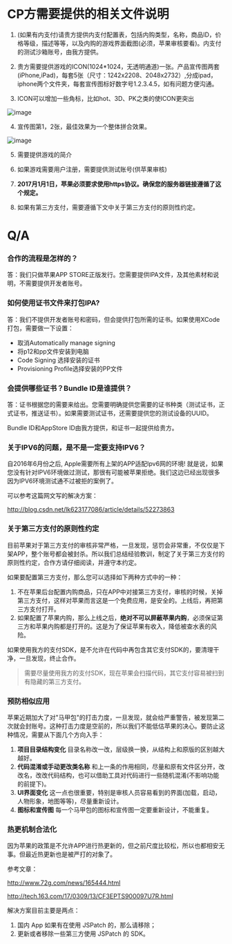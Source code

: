 # CP方需要提供的相关文件说明

1. (如果有内支付)请贵方提供内支付配置表，包括内购类型，名称，商品ID，价格等级，描述等等，以及内购的游戏界面截图(必须，苹果审核要看)。内支付的测试沙箱账号，由我方提供。

2. 贵方需要提供游戏的ICON(1024*1024，无透明通道)一张。产品宣传图两套(iPhone,iPad)，每套5张（尺寸：1242x2208、2048x2732）,分成ipad，iphone两个文件夹，每套宣传图标好数字号1.2.3.4.5，如有问题方便沟通。

3. ICON可以增加一些角标，比如hot、3D、PK之类的使ICON更突出

 ![image](http://tools.asostar.com/assets/img/Picture1.png)

4. 宣传图第1，2张，最佳效果为一个整体拼合效果。

 ![image](http://tools.asostar.com/assets/img/Picture2.png)

5. 需要提供游戏的简介

6. 如果游戏需要用户注册，需要提供测试账号(供苹果审核)

7. **2017月1月1日，苹果必须要求使用https协议。确保您的服务器链接遵循了这个规定。**

8. 如果有第三方支付，需要遵循下文中关于第三方支付的原则性约定。


# Q/A

### 合作的流程是怎样的？

答：我们只做苹果APP STORE正版发行。您需要提供IPA文件，及其他素材和说明，不需要提供开发者账号。

### 如何使用证书文件来打包IPA?

答：我们不提供开发者账号和密码，但会提供打包所需的证书。如果使用XCode打包，需要做一下设置：

* 取消Automatically manage signing
* 将p12和pp文件安装到电脑
* Code Signing 选择安装的证书
* Provisioning Profile选择安装的PP文件

### 会提供哪些证书？Bundle ID是谁提供？

答：证书根据您的需要来给出。您需要明确提供您需要的证书种类（测试证书，正式证书，推送证书）。如果需要测试证书，还需要提供您的测试设备的UUID。

Bundle ID和AppStore ID由我方提供，和证书一起提供给贵方。

### 关于IPV6的问题，是不是一定要支持IPV6？

自2016年6月份之后, Apple需要所有上架的APP适配Ipv6网的环境! 就是说，如果您没有针对IPV6环境做过测试，那很有可能被苹果拒绝。我们这边已经出现很多因为IPV6环境测试通不过被拒的案例了。

可以参考这篇网文写的解决方案：

http://blog.csdn.net/lk623177086/article/details/52273863

### 关于第三方支付的原则性约定

目前苹果对于第三方支付的审核非常严格，一旦发现，惩罚会非常重，不仅仅是下架APP，整个账号都会被封杀。所以我们总结经验教训，制定了关于第三方支付的原则性约定，合作方请仔细阅读，并遵守本约定。

如果要配置第三方支付，那么您可以选择如下两种方式中的一种：

1. 不在苹果后台配置内购商品，只在APP中对接第三方支付，审核的时候，关掉第三方支付，这样对苹果而言这是一个免费应用，是安全的。上线后，再把第三方支付打开。
2. 如果配置了苹果内购，那么上线之后，**绝对不可以屏蔽苹果内购**，必须保证第三方和苹果内购都是打开的。这是为了保证苹果有收入，降低被查水表的风险。

如果使用我方的支付SDK，是不允许在代码中再包含其它支付SDK的，要清理干净，一旦发现，终止合作。

> 需要尽量使用我方的支付SDK，现在苹果会扫描代码，其它支付容易被扫到有隐藏的第三方支付。

### 预防相似应用

苹果近期加大了对"马甲包"的打击力度，一旦发现，就会给严重警告，被发现第二次就会封账号。这种打击力度是空前的，所以我们不能低估苹果的决心。要防止这种情况，需要从下面几个方向入手：

1. **项目目录结构变化** 目录名称改一改，层级换一换，从结构上和原版的区别越大越好。
2. **代码混淆或手动更改类名称** 和上一条的作用相同，尽量和原有文件区分开，改改名，改改代码结构，也可以借助工具对代码进行一些随机混淆(不影响功能的前提下)。
3. **UI界面变化** 这一点也很重要，特别是审核人员容易看到的界面(加载，启动，人物形象，地图等等)，尽量重新设计。
4. **图标和宣传图** 每一个马甲包的图标和宣传图一定要重新设计，不能重复。

### 热更机制合法化

因为苹果的政策是不允许APP进行热更新的，但之前尺度比较松，所以也都相安无事。但最近热更新也是被严打的对象了。

参考文章：

http://www.72g.com/news/165444.html

http://tech.163.com/17/0309/13/CF3EPTS900097U7R.html

解决方案目前主要是两点：

1. 国内 App 如果有在使用 JSPatch 的，那么请移除；
2. 更新或者移除一些第三方使用 JSPatch 的 SDK。